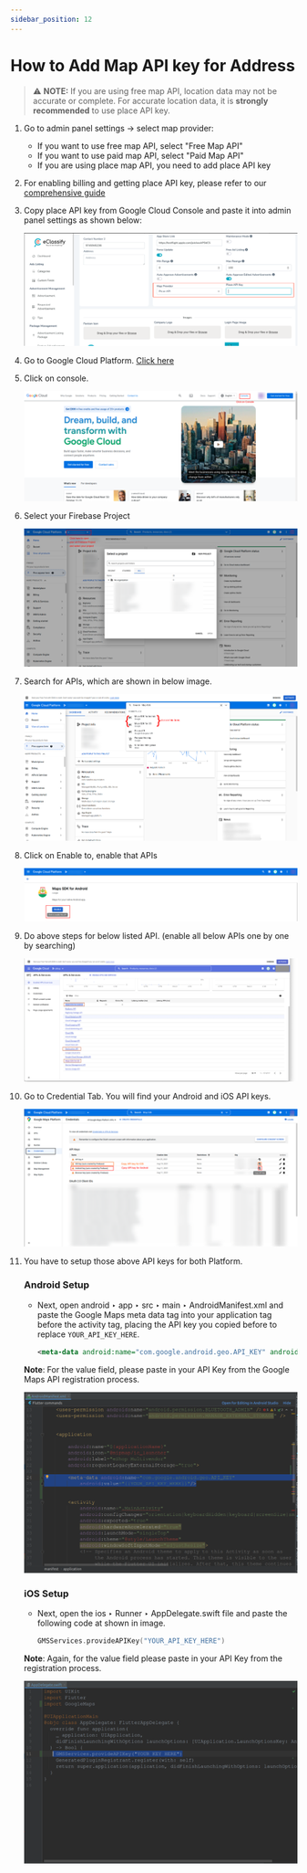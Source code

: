 ```yaml
---
sidebar_position: 12
---
```


# How to Add Map API key for Address

> ⚠️ **NOTE:** If you are using free map API, location data may not be accurate or complete. For accurate location data, it is **strongly recommended** to use place API key.

1. Go to admin panel settings -> select map provider:
   - If you want to use free map API, select "Free Map API"
   - If you want to use paid map API, select "Paid Map API"
   - If you are using place map API, you need to add place API key

2. For enabling billing and getting place API key, please refer to our [comprehensive guide](https://wrteam-in.github.io/common_app_doc/GeneralSettings/firebase-billing)

3. Copy place API key from Google Cloud Console and paste it into admin panel settings as shown below:

   ![Map API 9](/images/app/mapAPI9.png)

4. Go to Google Cloud Platform. [Click here](https://cloud.google.com/)

5. Click on console.

   ![Map API 1](/images/app/mapAPI1.png)

6. Select your Firebase Project

   ![Map API 2](/images/app/mapAPI2.png)

7. Search for APIs, which are shown in below image.

   ![Map API 3](/images/app/mapAPI3.png)

8. Click on Enable to, enable that APIs

   ![Map API 4](/images/app/mapAPI4.png)

9. Do above steps for below listed API. (enable all below APIs one by one by searching)

   ![Map API 5](/images/app/mapAPI5.png)

10. Go to Credential Tab. You will find your Android and iOS API keys.

    ![Map API 6](/images/app/mapAPI6.png)

11. You have to setup those above API keys for both Platform.

    ### Android Setup

    - Next, open android ‣ app ‣ src ‣ main ‣ AndroidManifest.xml and paste the Google Maps meta data tag into your application tag before the activity tag, placing the API key you copied before to replace `YOUR_API_KEY_HERE`.

      ```xml
      <meta-data android:name="com.google.android.geo.API_KEY" android:value="YOUR_API_KEY_HERE" />
      ```

    **Note**: For the value field, please paste in your API Key from the Google Maps API registration process.

    ![Map API 7](/images/app/mapAPI7.png)

    ### iOS Setup

    - Next, open the ios ‣ Runner ‣ AppDelegate.swift file and paste the following code at shown in image.

      ```swift
      GMSServices.provideAPIKey("YOUR_API_KEY_HERE")
      ```

    **Note**: Again, for the value field please paste in your API Key from the registration process.

    ![Map API 8](/images/app/mapAPI8.png)
